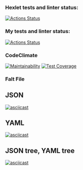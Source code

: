 ### Hexlet tests and linter status:
[![Actions Status](https://github.com/coder108-gh/python-project-50/actions/workflows/hexlet-check.yml/badge.svg)](https://github.com/coder108-gh/python-project-50/actions)

### My tests and linter status:
[![Actions Status](https://github.com/coder108-gh/python-project-50/actions/workflows/from_pyci.yaml/badge.svg)](https://github.com/coder108-gh/python-project-50/actions)

### CodeClimate
[![Maintainability](https://api.codeclimate.com/v1/badges/9cab42334f0c3118dae0/maintainability)](https://codeclimate.com/github/coder108-gh/python-project-50/maintainability)
[![Test Coverage](https://api.codeclimate.com/v1/badges/9cab42334f0c3118dae0/test_coverage)](https://codeclimate.com/github/coder108-gh/python-project-50/test_coverage)

 ### Falt File
 ## JSON
 [![asciicast](https://asciinema.org/a/nmRfvoT2pfM8bPTx83N1Gt8YE.svg)](https://asciinema.org/a/nmRfvoT2pfM8bPTx83N1Gt8YE)
 ## YAML
 [![asciicast](https://asciinema.org/a/z7HmMmuKPl6RN9CKCTIXbRIMo.svg)](https://asciinema.org/a/z7HmMmuKPl6RN9CKCTIXbRIMo)
 ## JSON tree, YAML tree
 [![asciicast](https://asciinema.org/a/D5b3Duw8KXshywcwPpWNG9QLk.svg)](https://asciinema.org/a/D5b3Duw8KXshywcwPpWNG9QLk)
 